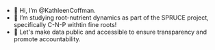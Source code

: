- 👋 Hi, I’m @KathleenCoffman.
- 👀 I’m studying root-nutrient dynamics as part of the SPRUCE project, specifically C-N-P withtin fine roots! 
- 🌱 Let's make data public and accessible to ensure transparency and promote accountability.

<!---
KathleenCoffman/KathleenCoffman is a ✨ special ✨ repository because its `README.md` (this file) appears on your GitHub profile.
You can click the Preview link to take a look at your changes.
--->
